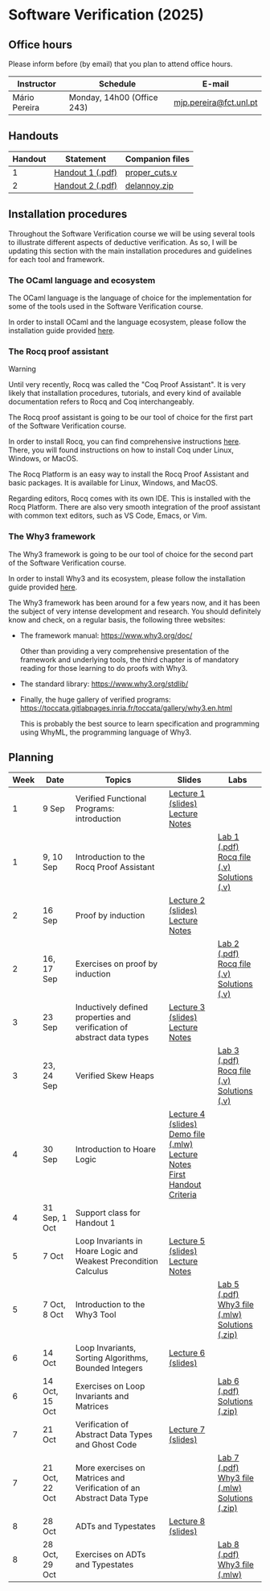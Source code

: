 # Software Verification (2025)

## Office hours

Please inform before (by email) that you plan to attend office hours.

| Instructor    | Schedule | E-mail |
| ------------- | -------- | ------ |
| Mário Pereira | Monday, 14h00 (Office 243) | mjp.pereira@fct.unl.pt |

## Handouts

| Handout | Statement                           | Companion files                |
|---------|-------------------------------------|--------------------------------|
| 1       | [Handout 1 (.pdf)](sv_handout1.pdf) | [proper_cuts.v](proper_cuts.v) |
| 2       | [Handout 2 (.pdf)](sv_handout2.pdf) | [delannoy.zip](delannoy.zip)   |

## Installation procedures

Throughout the Software Verification course we will be using several
tools to illustrate different aspects of deductive verification. As
so, I will be updating this section with the main installation
procedures and guidelines for each tool and framework.

### The OCaml language and ecosystem

The OCaml language is the language of choice for the implementation
for some of the tools used in the Software Verification course. <!-- We are -->
<!-- going to use OCaml during lectures, to present fundamental concepts -->
<!-- about languages and compilers, as well as in practical sessions to -->
<!-- implement and experiment with some of the main concepts presented -->
<!-- during lectures. -->

In order to install OCaml and the language ecosystem, please follow
the installation guide provided [here](install_ocaml.md).

### The Rocq proof assistant

> [!WARNING]
> Until very recently, Rocq was called the "Coq Proof Assistant". It
> is very likely that installation procedures, tutorials, and every
> kind of available documentation refers to Rocq and Coq
> interchangeably.

The Rocq proof assistant is going to be our tool of choice for the
first part of the Software Verification course.

In order to install Rocq, you can find comprehensive instructions
[here](https://rocq-prover.org/install). There, you will found
instructions on how to install Coq under Linux, Windows, or MacOS.

The Rocq Platform is an easy way to install the Rocq Proof Assistant
and basic packages. It is available for Linux, Windows, and MacOS.

Regarding editors, Rocq comes with its own IDE. This is installed with
the Rocq Platform. There are also very smooth integration of the proof
assistant with common text editors, such as VS Code, Emacs, or Vim.

### The Why3 framework

The Why3 framework is going to be our tool of choice for the second
part of the Software Verification course.

In order to install Why3 and its ecosystem, please follow the
installation guide provided [here](install_why3.md).

The Why3 framework has been around for a few years now, and it has
been the subject of very intense development and research. You should
definitely know and check, on a regular basis, the following three
websites:

  - The framework manual: https://www.why3.org/doc/

    Other than providing a very comprehensive presentation of the
    framework and underlying tools, the third chapter is of mandatory
    reading for those learning to do proofs with Why3.

  - The standard library: https://www.why3.org/stdlib/

  - Finally, the huge gallery of verified programs:
    https://toccata.gitlabpages.inria.fr/toccata/gallery/why3.en.html

    This is probably the best source to learn specification and
    programming using WhyML, the programming language of Why3.

## Planning

| Week | Date | Topics | Slides | Labs |
| ---- | ---- | ------ | ------ | ---- |
| 1 | 9 Sep | Verified Functional Programs: introduction | [Lecture 1 (slides)](lecture1.pdf) <br> [Lecture Notes](notes_fp.pdf) | |
| 1 | 9, 10 Sep | Introduction to the Rocq Proof Assistant | | [Lab 1 (.pdf)](lab1/lab1.pdf) <br> [Rocq file (.v)](lab1/lab1.v) <br> [Solutions (.v)](lab1/lab1_solutions.v) |
| 2 | 16 Sep | Proof by induction | [Lecture 2 (slides)](lecture2.pdf) <br> [Lecture Notes](notes_induction.pdf) | |
| 2 | 16, 17 Sep | Exercises on proof by induction | | [Lab 2 (.pdf)](lab2/lab2.pdf) <br> [Rocq file (.v)](lab2/lab2.v) <br> [Solutions (.v)](lab2/lab2_solutions.v) |
| 3 | 23 Sep | Inductively defined properties and verification of abstract data types | [Lecture 3 (slides)](lecture3.pdf) <br> [Lecture Notes](notes_inductive_properties.pdf) | |
| 3 | 23, 24 Sep | Verified Skew Heaps | | [Lab 3 (.pdf)](lab3/lab3.pdf) <br> [Rocq file (.v)](lab3/lab3.v) <br> [Solutions (.v)](lab3/lab3_solutions.v) |
| 4 | 30 Sep | Introduction to Hoare Logic | [Lecture 4 (slides)](lecture4.pdf) <br> [Demo file (.mlw)](demo.mlw) <br> [Lecture Notes](notes_hoare_logic.pdf) <br> [First Handout Criteria](sv_handout1_evaluation_criteria.pdf) | |
| 4 | 31 Sep, 1 Oct | Support class for Handout 1 | | |
| 5 | 7 Oct | Loop Invariants in Hoare Logic and Weakest Precondition Calculus | [Lecture 5 (slides)](lecture5.pdf) <br> [Lecture Notes](notes_loops_wp.pdf) | |
| 5 | 7 Oct, 8 Oct | Introduction to the Why3 Tool | | [Lab 5 (.pdf)](lab5/lab5.pdf) <br> [Why3 file (.mlw)](lab5/lab5.mlw) <br> [Solutions (.zip)](lab5/lab5_solutions.zip) |
| 6 | 14 Oct | Loop Invariants, Sorting Algorithms, Bounded Integers | [Lecture 6 (slides)](lecture6.pdf) | |
| 6 | 14 Oct, 15 Oct | Exercises on Loop Invariants and Matrices |  | [Lab 6 (.pdf)](lab6/lab6.pdf) <br> [Solutions (.zip)](lab6/lab6_solutions.zip) |
| 7 | 21 Oct | Verification of Abstract Data Types and Ghost Code | [Lecture 7 (slides)](lecture7.pdf) | |
| 7 | 21 Oct, 22 Oct | More exercises on Matrices and Verification of an Abstract Data Type |   | [Lab 7 (.pdf)](lab7/lab7.pdf) <br> [Why3 file (.mlw)](lab7/lab7.mlw) <br> [Solutions (.zip)](lab7/lab7_solutions.zip)|
| 8 | 28 Oct | ADTs and Typestates | [Lecture 8 (slides)](lecture8.pdf) | |
| 8 | 28 Oct, 29 Oct | Exercises on ADTs and Typestates |   | [Lab 8 (.pdf)](lab8/lab8.pdf) <br> [Why3 file (.mlw)](lab8/lab8.mlw) |
